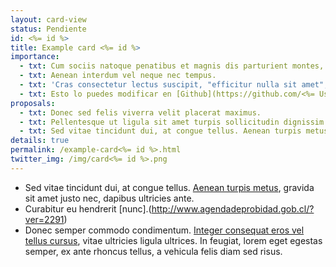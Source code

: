 ```yaml
---
layout: card-view
status: Pendiente
id: <%= id %>
title: Example card <%= id %>
importance:
  - txt: Cum sociis natoque penatibus et magnis dis parturient montes, nascetur ridiculus mus.
  - txt: Aenean interdum vel neque nec tempus.
  - txt: 'Cras consectetur lectus suscipit, "efficitur nulla sit amet", convallis eros. Mauris sem lacus, varius nec dui vitae, suscipit vehicula sem.'
  - txt: Esto lo puedes modificar en [Github](https://github.com/<%= UserOrganization %>/<%= Repo %>/blob/gh-pages/_cards/card-<%= id %>.md)
proposals:
  - txt: Donec sed felis viverra velit placerat maximus.
  - txt: Pellentesque ut ligula sit amet turpis sollicitudin dignissim in sit amet tellus.
  - txt: Sed vitae tincidunt dui, at congue tellus. Aenean turpis metus, gravida sit amet justo nec, dapibus ultricies ante.
details: true
permalink: /example-card<%= id %>.html
twitter_img: /img/card<%= id %>.png
---
```


* Sed vitae tincidunt dui, at congue tellus. [Aenean turpis metus](http://camara.cl/pley/pley_detalle.aspx?prmID=10478&prmBL=10055-07), gravida sit amet justo nec, dapibus ultricies ante.
* Curabitur eu hendrerit [nunc].(http://www.agendadeprobidad.gob.cl/?ver=2291)
* Donec semper commodo condimentum. [Integer consequat eros vel tellus cursus](http://www.agendadeprobidad.gob.cl/?ver=2288), vitae ultricies ligula ultrices. In feugiat, lorem eget egestas semper, ex ante rhoncus tellus, a vehicula felis diam sed risus.
